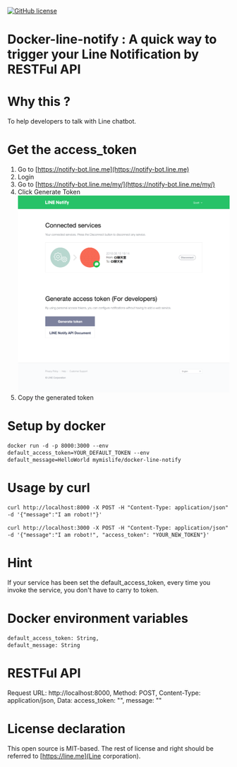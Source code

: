 [![GitHub license](https://img.shields.io/badge/license-MIT-blue.svg)](https://raw.githubusercontent.com/o1lab/xmysql/master/LICENSE)

# Docker-line-notify : A quick way to trigger your Line Notification by RESTFul API

# Why this ?

To help developers to talk with Line chatbot.

# Get the access_token
1. Go to [https://notify-bot.line.me](https://notify-bot.line.me)
2. Login
3. Go to [https://notify-bot.line.me/my/](https://notify-bot.line.me/my/) 
4. Click Generate Token ![image](step3.png)
5. Copy the generated token

# Setup by docker

```
docker run -d -p 8000:3000 --env default_access_token=YOUR_DEFAULT_TOKEN --env default_message=HelloWorld mymislife/docker-line-notify
```

# Usage by curl
```
curl http://localhost:8000 -X POST -H "Content-Type: application/json" -d '{"message":"I am robot!"}'
```
```
curl http://localhost:3000 -X POST -H "Content-Type: application/json" -d '{"message":"I am robot!", "access_token": "YOUR_NEW_TOKEN"}'
```

# Hint
If your service has been set the default_access_token, every time you invoke the service, you don't have to carry to token.

# Docker environment variables
    default_access_token: String,
    default_message: String

# RESTFul API
Request URL: http://localhost:8000,
Method: POST,
Content-Type: application/json,
Data:
    access_token: "",
    message: ""

# License declaration
This open source is MIT-based.
The rest of license and right should be referred to [https://line.me](Line corporation).